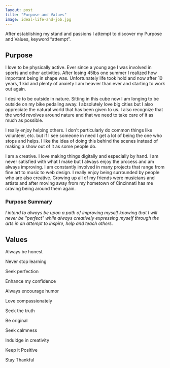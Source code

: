 ```yaml
---
layout: post
title: "Purpose and Values"
image: ideal-life-and-job.jpg
---
```


After establishing my stand and passions I attempt to discover my Purpose and Values, keyword “attempt”.

## Purpose

I love to be physically active. Ever since a young age I was involved in sports and other activities. After losing 45lbs one summer I realized how important being in shape was. Unfortunately life took hold and now after 10 years, 1 kid and plenty of anxiety I am heavier than ever and starting to work out again.

I desire to be outside in nature. Sitting in this cube now I am longing to be outside on my bike pedaling away. I absolutely love big cities but I also appreciate the natural world that has been given to us. I also recognize that the world revolves around nature and that we need to take care of it as much as possible. 

I really enjoy helping others. I don't particularly do common things like volunteer, etc. but if I see someone in need I get a lot of being the one who stops and helps. I like the idea of doing this behind the scenes instead of making a show out of it as some people do. 

I am a creative. I love making things digitally and especially by hand. I am never satisfied with what I make but I always enjoy the process and am always improving. I am constantly involved in many projects that range from fine art to music to web design. I really enjoy being surrounded by people who are also creative. Growing up all of my friends were musicians and artists and after moving away from my hometown of Cincinnati has me craving being around them again. 

### Purpose Summary

*I intend to always be upon a path of improving myself knowing that I will never be "perfect" while always creatively expressing myself through the arts in an attempt to inspire, help and teach others.*


## Values

Always be honest

Never stop learning

Seek perfection

Enhance my confidence

Always encourage humor

Love compassionately

Seek the truth

Be original

Seek calmness

Induldge in creativity

Keep it Positive

Stay Thankful


